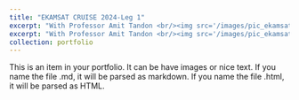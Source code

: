 ```yaml
---
title: "EKAMSAT CRUISE 2024-Leg 1"
excerpt: "With Professor Amit Tandon <br/><img src='/images/pic_ekamsat_01.jpeg'>"
excerpt: "With Professor Amit Tandon <br/><img src='/images/pic_ekamsat_01.jpeg'>"
collection: portfolio
---
```


This is an item in your portfolio. It can be have images or nice text. If you name the file .md, it will be parsed as markdown. If you name the file .html, it will be parsed as HTML. 
